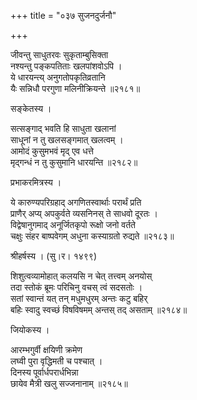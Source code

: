 +++
title = "०३७ सुजनदुर्जनौ"

+++


जीवन्तु साधुतरवः सुकृताम्बुसिक्ता  
नश्यन्तु पङ्कपतिताः खलपांशवोऽपि ।  
ये धारयन्त्य् अनुगतोपकृतिव्रतानि  
यैः सन्निधौ परगुणा मलिनीक्रियन्ते ॥२१८१॥  


सङ्केतस्य ।  


सत्सङ्गाद् भवति हि साधुता खलानां  
साधूनां न तु खलसङ्गमात् खलत्वम् ।  
आमोदं कुसुमभवं मृद् एव धत्ते  
मृद्गन्धं न तु कुसुमानि धारयन्ति ॥२१८२॥  


प्रभाकरमित्रस्य ।  


ये कारुण्यपरिग्रहाद् अगणितस्वार्थाः परार्थं प्रति  
प्राणैर् अप्य् अपकुर्वते व्यसनिनस् ते साधवो दूरतः ।  
विद्वेषानुगमाद् अनूर्जितकृपो रूक्षो जनो वर्तते   
चक्षुः संहर बाष्पवेगम् अधुना कस्याग्रतो रुद्यते ॥२१८३॥  


श्रीहर्षस्य । (सु।र। १४९९)  


शिशुत्वव्यामोहात् कलयसि न चेत् तत्त्वम् अनयोस्  
तदा स्तोकं ब्रूमः परिचिनु वचस् त्वं सदसतोः ।  
सतां स्वान्तं यत् तन् मधुमधुरम् अन्तः कटु बहिर्  
बहिः स्वादु स्वच्छं विषविषमम् अन्तस् तद् असताम् ॥२१८४॥  


जियोकस्य ।  


आरम्भगुर्वी क्षयिणी क्रमेण   
लघ्वी पुरा वृद्धिमती च पश्चात् ।  
दिनस्य पूर्वार्धपरार्धभिन्ना   
छायेव मैत्री खलु सज्जनानाम् ॥२१८५॥  


